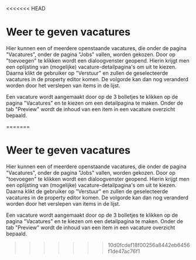 <<<<<<< HEAD
# Weer te geven vacatures
Hier kunnen een of meerdere openstaande vacatures, die onder de pagina "Vacatures", onder de pagina "Jobs" vallen, worden gekozen. Door op "toevoegen" te klikken wordt een dialoogvenster geopend. Hierin krijgt men een oplijsting van (mogelijke) vacature-detailpagina's om uit te kiezen. Daarna klikt de gebruiker op "Verstuur" en zullen de geselecteerde vacatures in de property editor komen. De volgorde kan dan nog veranderd worden door het verslepen van items in de lijst. 
<!-- TODO: FOTO -->

Een vacature wordt aangemaakt door op de 3 bolletjes te klikken op de pagina "Vacatures" en te kiezen om een detailpagina te maken. Onder de tab "Preview" wordt de inhoud van een item in een vacature overzicht bepaald.
<!-- TODO: FOTO -->

=======
# Weer te geven vacatures
Hier kunnen een of meerdere openstaande vacatures, die onder de pagina "Vacatures", onder de pagina "Jobs" vallen, worden gekozen. Door op "toevoegen" te klikken wordt een dialoogvenster geopend. Hierin krijgt men een oplijsting van (mogelijke) vacature-detailpagina's om uit te kiezen. Daarna klikt de gebruiker op "Verstuur" en zullen de geselecteerde vacatures in de property editor komen. De volgorde kan dan nog veranderd worden door het verslepen van items in de lijst. 
<!-- TODO: FOTO -->

Een vacature wordt aangemaakt door op de 3 bolletjes te klikken op de pagina "Vacatures" en te kiezen om een detailpagina te maken. Onder de tab "Preview" wordt de inhoud van een item in een vacature overzicht bepaald.
<!-- TODO: FOTO -->

>>>>>>> 10d0fcdef18f00256a8442eb6456f1de47ac76f1
<!-- TODO: FOTO -->